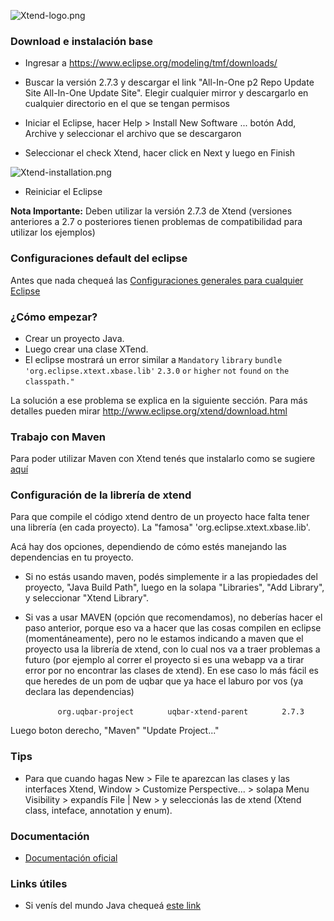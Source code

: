 ![](Xtend-logo.png "Xtend-logo.png")

### Download e instalación base

-   Ingresar a <https://www.eclipse.org/modeling/tmf/downloads/>

<!-- -->

-   Buscar la versión 2.7.3 y descargar el link "All-In-One p2 Repo Update Site All-In-One Update Site". Elegir cualquier mirror y descargarlo en cualquier directorio en el que se tengan permisos

<!-- -->

-   Iniciar el Eclipse, hacer Help &gt; Install New Software ... botón Add, Archive y seleccionar el archivo que se descargaron

<!-- -->

-   Seleccionar el check Xtend, hacer click en Next y luego en Finish

![](Xtend-installation.png "Xtend-installation.png")

-   Reiniciar el Eclipse

**Nota Importante:** Deben utilizar la versión 2.7.3 de Xtend (versiones anteriores a 2.7 o posteriores tienen problemas de compatibilidad para utilizar los ejemplos)

### Configuraciones default del eclipse

Antes que nada chequeá las [Configuraciones generales para cualquier Eclipse](configuraciones-generales-para-cualquier-eclipse.md)

### ¿Cómo empezar?

-   Crear un proyecto Java.
-   Luego crear una clase XTend.
-   El eclipse mostrará un error similar a `Mandatory` `library` `bundle` `'org.eclipse.xtext.xbase.lib'` `2.3.0` `or` `higher` `not` `found` `on` `the` `classpath."`

La solución a ese problema se explica en la siguiente sección. Para más detalles pueden mirar <http://www.eclipse.org/xtend/download.html>

### Trabajo con Maven

Para poder utilizar Maven con Xtend tenés que instalarlo como se sugiere [aquí](http://uqbar-wiki.org/index.php?title=Gu%C3%ADa_de_Instalaci%C3%B3n_de_Maven)

### Configuración de la librería de xtend

Para que compile el código xtend dentro de un proyecto hace falta tener una librería (en cada proyecto). La "famosa" 'org.eclipse.xtext.xbase.lib'.

Acá hay dos opciones, dependiendo de cómo estés manejando las dependencias en tu proyecto.

-   Si no estás usando maven, podés simplemente ir a las propiedades del proyecto, "Java Build Path", luego en la solapa "Libraries", "Add Library", y seleccionar "Xtend Library".

<!-- -->

-   Si vas a usar MAVEN (opción que recomendamos), no deberías hacer el paso anterior, porque eso va a hacer que las cosas compilen en eclipse (momentáneamente), pero no le estamos indicando a maven que el proyecto usa la librería de xtend, con lo cual nos va a traer problemas a futuro (por ejemplo al correr el proyecto si es una webapp va a tirar error por no encontrar las clases de xtend). En ese caso lo más fácil es que heredes de un pom de uqbar que ya hace el laburo por vos (ya declara las dependencias)

`   `<parent>
`       `<groupId>`org.uqbar-project`</groupId>
`       `<artifactId>`uqbar-xtend-parent`</artifactId>
`       `<version>`2.7.3`</version>
`   `</parent>

Luego boton derecho, "Maven" "Update Project..."

### Tips

-   Para que cuando hagas New &gt; File te aparezcan las clases y las interfaces Xtend, Window &gt; Customize Perspective... &gt; solapa Menu Visibility &gt; expandís File | New &gt; y seleccionás las de xtend (Xtend class, inteface, annotation y enum).

### Documentación

-   [Documentación oficial](http://www.eclipse.org/xtend/documentation.html)

### Links útiles

-   Si venís del mundo Java chequeá [este link](http://jnario.org/org/jnario/jnario/documentation/20FactsAboutXtendSpec.html)

